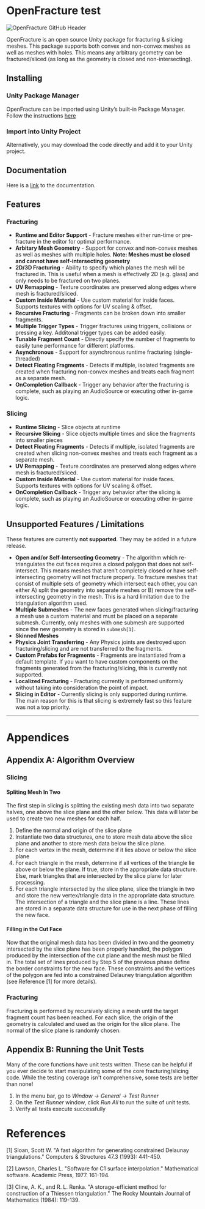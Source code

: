 # OpenFracture test

![OpenFracture GitHub Header](https://user-images.githubusercontent.com/3814912/148176407-a0c49ba0-c704-4b60-89a3-cea47175b6c2.gif)

OpenFracture is an open source Unity package for fracturing & slicing meshes. This package supports both convex and non-convex meshes as well as meshes with holes. This means any arbitrary geometry can be fractured/sliced (as long as the geometry is closed and non-intersecting).

## Installing

### Unity Package Manager

OpenFracture can be imported using Unity’s built-in Package Manager. Follow the instructions [here](https://docs.unity3d.com/Manual/upm-ui-giturl.html)

### Import into Unity Project

Alternatively, you may download the code directly and add it to your Unity project.

## Documentation

Here is a [link](/Documentation~/GettingStarted.md) to the documentation.

## Features

### Fracturing
- **Runtime and Editor Support** - Fracture meshes either run-time or pre-fracture in the editor for optimal performance.
- **Arbitary Mesh Geometry** - Support for convex and non-convex meshes as well as meshes with multiple holes. **Note: Meshes must be closed and cannot have self-intersecting geometry**
- **2D/3D Fracturing** - Ability to specify which planes the mesh will be fractured in. This is useful when a mesh is effectively 2D (e.g. glass) and only needs to be fractured on two planes.
- **UV Remapping** - Texture coordinates are preserved along edges where mesh is fractured/sliced.
- **Custom Inside Material** - Use custom material for inside faces. Supports textures with options for UV scaling & offset.
- **Recursive Fracturing** - Fragments can be broken down into smaller fragments.
- **Multiple Trigger Types** - Trigger fractures using triggers, collisions or pressing a key. Additonal trigger types can be added easily.
- **Tunable Fragment Count** - Directly specify the number of fragments to easily tune performance for different platforms.
- **Asynchronous** - Support for asynchronous runtime fracturing (single-threaded)
- **Detect Floating Fragments** - Detects if multiple, isolated fragments are created when fracturing non-convex meshes and treats each fragment as a separate mesh.
- **OnCompletion Callback** - Trigger any behavior after the fracturing is complete, such as playing an AudioSource or executing other in-game logic.

### Slicing
- **Runtime Slicing** - Slice objects at runtime
- **Recursive Slicing** - Slice objects multiple times and slice the fragments into smaller pieces
- **Detect Floating Fragments** - Detects if multiple, isolated fragments are created when slicing non-convex meshes and treats each fragment as a separate mesh.
- **UV Remapping** - Texture coordinates are preserved along edges where mesh is fractured/sliced.
- **Custom Inside Material** - Use custom material for inside faces. Supports textures with options for UV scaling & offset.
- **OnCompletion Callback** - Trigger any behavior after the slicing is complete, such as playing an AudioSource or executing other in-game logic.

## Unsupported Features / Limitations

These features are currently **not supported**. They may be added in a future release.

- **Open and/or Self-Intersecting Geometry** - The algorithm which re-triangulates the cut faces requires a closed polygon that does not self-intersect. This means meshes that aren’t completely closed or have self-intersecting geometry will not fracture properly. To fracture meshes that consist of multiple sets of geometry which intersect each other, you can either A) split the geometry into separate meshes or B) remove the self-intersecting geometry in the mesh. This is a hard limitation due to the triangulation algorithm used.
- **Multiple Submeshes** - The new faces generated when slicing/fracturing a mesh use a custom material and must be placed on a separate submesh. Currently, only meshes with one submesh are supported since the new geometry is stored in `submesh[1]`.
- **Skinned Meshes**
- **Physics Joint Transferring** - Any Physics joints are destroyed upon fracturing/slicing and are not transferred to the fragments.
- **Custom Prefabs for Fragments** - Fragments are instantiated from a default template. If you want to have custom components on the fragments generated from the fracturing/slicing, this is currently not supported.
- **Localized Fracturing** - Fracturing currently is performed uniformly without taking into consideration the point of impact.
- **Slicing in Editor** - Currently slicing is only supported during runtime. The main reason for this is that slicing is extremely fast so this feature was not a top priority.

---

# Appendices

## Appendix A: Algorithm Overview

### Slicing

#### Spliting Mesh In Two

The first step in slicing is splitting the existing mesh data into two separate halves, one above the slice plane and the other below. This data will later be used to create two new meshes for each half.

1. Define the normal and origin of the slice plane
2. Instantiate two data structures, one to store mesh data above the slice plane and another to store mesh data below the slice plane.
3. For each vertex in the mesh, determine if it lies above or below the slice plane
4. For each triangle in the mesh, determine if all vertices of the triangle lie above or below the plane. If true, store in the appropriate data structure. Else, mark triangles that are intersected by the slice plane for later processing.
5. For each triangle intersected by the slice plane, slice the triangle in two and store the new vertex/triangle data in the appropriate data structure. The intersection of a triangle and the slice plane is a line. These lines are stored in a separate data structure for use in the next phase of filling the new face.

#### Filling in the Cut Face

Now that the original mesh data has been divided in two and the geometry intersected by the slice plane has been properly handled, the polygon produced by the intersection of the cut plane and the mesh must be filled in. The total set of lines produced by Step 5 of the previous phase define the border constraints for the new face. These constraints and the vertices of the polygon are fed into a constrained Delauney triangulation algorithm (see Reference [1] for more details). 

### Fracturing

Fracturing is performed by recursively slicing a mesh until the target fragment count has been reached. For each slice, the origin of the geometry is calculated and used as the origin for the slice plane. The normal of the slice plane is randomly chosen.

## Appendix B: Running the Unit Tests

Many of the core functions have unit tests written. These can be helpful if you ever decide to start manipulating some of the core fracturing/slicing code. While the testing coverage isn't comprehensive, some tests are better than none!

1. In the menu bar, go to _Window -> General -> Test Runner_
2. On the _Test Runner_ window, click _Run All_ to run the suite of unit tests.
3. Verify all tests execute successfully

# References

[1] Sloan, Scott W. "A fast algorithm for generating constrained Delaunay triangulations." Computers & Structures 47.3 (1993): 441-450.

[2] Lawson, Charles L. "Software for C1 surface interpolation." Mathematical software. Academic Press, 1977. 161-194.

[3] Cline, A. K., and R. L. Renka. "A storage-efficient method for construction of a Thiessen triangulation." The Rocky Mountain Journal of Mathematics (1984): 119-139.

